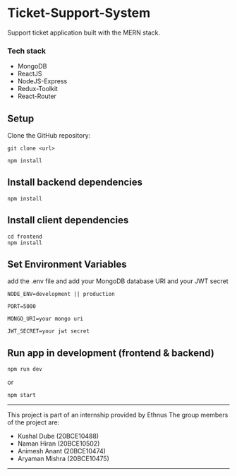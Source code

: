 # Ticket-Support-System
Support ticket application built with the MERN stack.

### Tech stack
- MongoDB
- ReactJS
- NodeJS-Express
- Redux-Toolkit
- React-Router

## Setup
Clone the GitHub repository:
    
    git clone <url>
    
    npm install
## Install backend dependencies
    npm install
## Install client dependencies
    cd frontend
    npm install
## Set Environment Variables
add the .env file and add your MongoDB database URI and your JWT secret
    
    NODE_ENV=development || production

    PORT=5000

    MONGO_URI=your mongo uri

    JWT_SECRET=your jwt secret
## Run app in development (frontend & backend)
    npm run dev
or

    npm start

***
This project is part of an internship provided by Ethnus
The group members of the project are:
- Kushal Dube (20BCE10488)
- Naman Hiran (20BCE10502)
- Animesh Anant (20BCE10474)
- Aryaman Mishra (20BCE10475)
***
